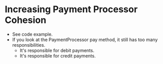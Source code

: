 # Increasing Payment Processor Cohesion

* See code example.
* If you look at the PaymentProcessor pay method, it still has too many responsibilities.
  * It's responsible for debit payments.
  * It's responsible for credit payments.
